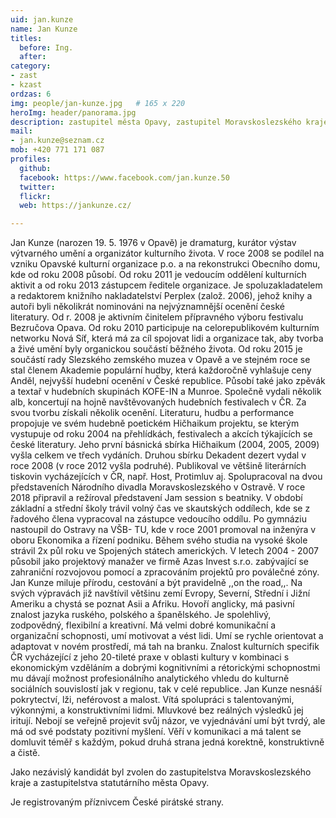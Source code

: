 ```yaml
---
uid: jan.kunze
name: Jan Kunze
titles:
  before: Ing.
  after:
category:
- zast
- kzast
ordzas: 6
img: people/jan-kunze.jpg   # 165 x 220
heroImg: header/panorama.jpg
description: zastupitel města Opavy, zastupitel Moravskoslezského kraje       	# kratký popis, max 160 znaků
mail:
- jan.kunze@seznam.cz
mob: +420 771 171 087		  
profiles:
  github:                 
  facebook: https://www.facebook.com/jan.kunze.50
  twitter: 		  
  flickr:
  web: https://jankunze.cz/

---
```


Jan Kunze (narozen 19. 5. 1976 v Opavě) je dramaturg, kurátor výstav výtvarného umění a organizátor kulturního života. V roce 2008 se podílel na vzniku Opavské kulturní organizace p.o. a na rekonstrukci Obecního domu, kde od roku 2008 působí. Od roku 2011 je vedoucím oddělení kulturních aktivit a od roku 2013 zástupcem ředitele organizace. Je spoluzakladatelem a redaktorem knižního nakladatelství Perplex (založ. 2006), jehož knihy a autoři byli několikrát nominováni na nejvýznamnější ocenění české literatury. Od r. 2008 je aktivním činitelem přípravného výboru festivalu Bezručova Opava. Od roku 2010 participuje na celorepublikovém kulturním networku Nová Síť, která má za cíl spojovat lidi a organizace tak, aby tvorba a živé umění byly organickou součástí běžného života. Od roku 2015 je součástí rady Slezského zemského muzea v Opavě a ve stejném roce se stal členem Akademie populární hudby, která každoročně vyhlašuje ceny Anděl, nejvyšší hudební ocenění v České republice. Působí také jako zpěvák a textař v hudebních skupinách KOFE-IN a Munroe. Společně vydali několik alb, koncertují na hojně navštěvovaných hudebních festivalech v ČR. Za svou tvorbu získali několik ocenění. Literaturu, hudbu a performance propojuje ve svém hudebně poetickém Hičhaikum projektu, se kterým vystupuje od roku 2004 na přehlídkách, festivalech a akcích týkajících se české literatury. Jeho první básnická sbírka Hičhaikum (2004, 2005, 2009) vyšla celkem ve třech vydáních. Druhou sbírku Dekadent dezert vydal v roce 2008 (v roce 2012 vyšla podruhé). Publikoval ve většině literárních tiskovin vycházejících v ČR, např. Host, Protimluv aj. Spolupracoval na dvou představeních Národního divadla Moravskoslezského v Ostravě. V roce 2018 připravil a režíroval představení Jam session s beatniky. V období základní a střední školy trávil volný čas ve skautských oddílech, kde se z řadového člena vypracoval na zástupce vedoucího oddílu. Po gymnáziu nastoupil do Ostravy na VŠB- TU, kde v roce 2001 promoval na inženýra v oboru Ekonomika a řízení podniku. Během svého studia na vysoké škole strávil 2x půl roku ve Spojených státech amerických. V letech 2004 - 2007 působil jako projektový manažer ve firmě Azas Invest s.r.o. zabývající se zahraniční rozvojovou pomocí a zpracováním projektů pro poválečné zóny. Jan Kunze miluje přírodu, cestování a být pravidelně ,,on the road,,. Na svých výpravách již navštívil většinu zemí Evropy, Severní, Střední i Jižní Ameriku a chystá se poznat Asii a Afriku. Hovoří anglicky, má pasivní znalost jazyka ruského, polského a španělského. Je spolehlivý, zodpovědný, flexibilní a kreativní. Má velmi dobré komunikační a organizační schopnosti, umí motivovat a vést lidi. Umí se rychle orientovat a adaptovat v novém prostředí, má tah na branku. Znalost kulturních specifik ČR vycházející z jeho 20-tileté praxe v oblasti kultury v kombinaci s ekonomickým vzděláním a dobrými kognitivními a rétorickými schopnostmi mu dávají možnost profesionálního analytického vhledu do kulturně sociálních souvislostí jak v regionu, tak v celé republice. Jan Kunze nesnáší pokrytectví, lži, neférovost a malost. Vítá spolupráci s talentovanými, výkonnými, a konstruktivními lidmi. Mluvkové bez reálných výsledků jej iritují. Nebojí se veřejně projevit svůj názor, ve vyjednávání umí být tvrdý, ale má od své podstaty pozitivní myšlení. Věří v komunikaci a má talent se domluvit téměř s každým, pokud druhá strana jedná korektně, konstruktivně a čistě.

Jako nezávislý kandidát byl zvolen do zastupitelstva Moravskoslezského kraje a zastupitelstva statutárního města Opavy.

Je registrovaným příznivcem České pirátské strany.
